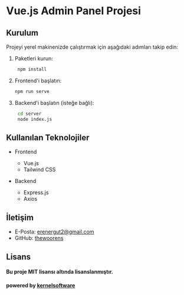 # Vue.js Admin Panel Projesi
## Kurulum

Projeyi yerel makinenizde çalıştırmak için aşağıdaki adımları takip edin:

1. Paketleri kurun:
   ```bash
    npm install
    ```
2. Frontend'i başlatın:
   ```bash
   npm run serve
   ```
3. Backend'i başlatın (isteğe bağlı):
   ```bash
    cd server
    node index.js
   ```
   
## Kullanılan Teknolojiler
- Frontend
  - Vue.js
  - Tailwind CSS
  

- Backend
  - Express.js
  - Axios

## İletişim
- E-Posta: [erenergut2@gmail.com](mailto:erenergut2@gmail.com)
- GitHub: [thewoorens](https://github.com/thewoorens)

## Lisans
#### Bu proje MIT lisansı altında lisanslanmıştır.
#### powered by [kernelsoftware](https://kernelsoftware.com.tr) 
